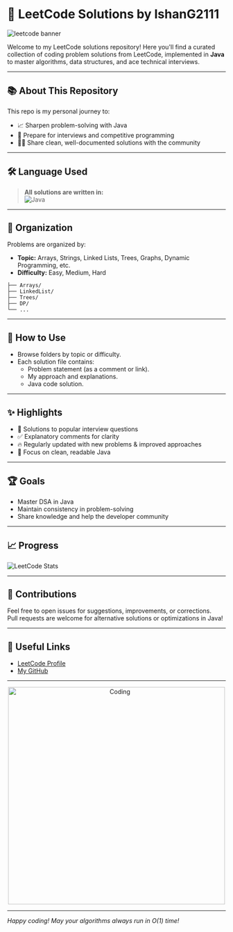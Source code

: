 # 📝 LeetCode Solutions by IshanG2111

![leetcode banner](https://media.giphy.com/media/v1.Y2lkPTc5MGI3NjExaWRvMHZqb2Z6dHd0ZGhzbzN1dGhxZHZhNmJ6bThkNzd4Z2YwZHpqZSZlcD12MV9naWZzX3NlYXJjaCZjdD1n/3o7TKMt1VVNkHV2PaE/giphy.gif)

Welcome to my LeetCode solutions repository! Here you'll find a curated collection of coding problem solutions from LeetCode, implemented in **Java** to master algorithms, data structures, and ace technical interviews.

---

## 📚 About This Repository

This repo is my personal journey to:
- 📈 Sharpen problem-solving with Java
- 💼 Prepare for interviews and competitive programming
- 🧑‍💻 Share clean, well-documented solutions with the community

---

## 🛠️ Language Used

> **All solutions are written in:**  
> ![Java](https://img.shields.io/badge/Java-%23ED8B00.svg?style=for-the-badge&logo=java&logoColor=white)

---

## 📂 Organization

Problems are organized by:
- **Topic:** Arrays, Strings, Linked Lists, Trees, Graphs, Dynamic Programming, etc.
- **Difficulty:** Easy, Medium, Hard

```plaintext
├── Arrays/
├── LinkedList/
├── Trees/
├── DP/
└── ...
```

---

## 🚀 How to Use

- Browse folders by topic or difficulty.
- Each solution file contains:
  - Problem statement (as a comment or link).
  - My approach and explanations.
  - Java code solution.

---

## ✨ Highlights

- 🏅 Solutions to popular interview questions
- ✅ Explanatory comments for clarity
- 🔥 Regularly updated with new problems & improved approaches
- 🎯 Focus on clean, readable Java

---

## 🏆 Goals

- Master DSA in Java
- Maintain consistency in problem-solving
- Share knowledge and help the developer community

---

## 📈 Progress

![LeetCode Stats](https://leetcard.jacoblin.cool/Ishan_Ghosh21?theme=dark&font=Waiting%20for%20the%20Sunrise&ext=heatmap)

---

## 🤝 Contributions

Feel free to open issues for suggestions, improvements, or corrections.  
Pull requests are welcome for alternative solutions or optimizations in Java!

---

## 🔗 Useful Links

- [LeetCode Profile](https://leetcode.com/IshanG2111/)
- [My GitHub](https://github.com/IshanG2111)

---

<p align="center">
  <img src="https://media.giphy.com/media/v1.Y2lkPTc5MGI3NjExZGJxdXE2dWwxeGIyM2xvbnB5Z3pka3lvaGo2bGczN2R1OWl1N2F2eCZlcD12MV9naWZzX3NlYXJjaCZjdD1n/l0MYt5jPR6QX5pnqM/giphy.gif" alt="Coding" width="500"/>
</p>

---

*Happy coding! May your algorithms always run in O(1) time!*
